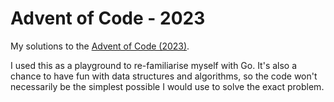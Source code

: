 # Advent of Code - 2023

My solutions to the [Advent of Code (2023)](https://adventofcode.com/2023/).

I used this as a playground to re-familiarise myself with Go. It's also a chance to have fun with data structures and algorithms, so the code won't necessarily be the simplest possible I would use to solve the exact problem.
